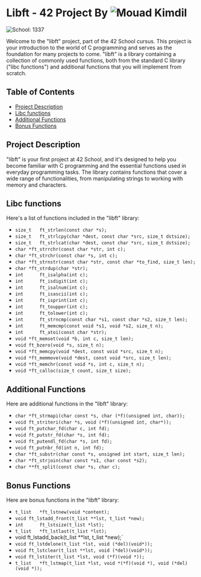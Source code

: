 # Libft - 42 Project By ![Mouad Kimdil](https://img.shields.io/badge/Mouad-Kimdil-blue)

![School: 1337](https://img.shields.io/badge/School-1337-blue)

Welcome to the "libft" project, part of the 42 School cursus. This project is your introduction to the world of C programming and serves as the foundation for many projects to come. "libft" is a library containing a collection of commonly used functions, both from the standard C library ("libc functions") and additional functions that you will implement from scratch.

## Table of Contents
- [Project Description](#project-description)
- [Libc functions](#libc-functions)
- [Additional Functions](#additional-functions)
- [Bonus Functions](#bonus-functions)

## Project Description

"libft" is your first project at 42 School, and it's designed to help you become familiar with C programming and the essential functions used in everyday programming tasks. The library contains functions that cover a wide range of functionalities, from manipulating strings to working with memory and characters.

## Libc functions

Here's a list of functions included in the "libft" library:

- `size_t	ft_strlen(const char *s);`
- `size_t	ft_strlcpy(char *dest, const char *src, size_t dstsize);`
- `size_t	ft_strlcat(char *dest, const char *src, size_t dstsize);`
- `char	*ft_strrchr(const char *str, int c);`
- `char	*ft_strchr(const char *s, int c);`
- `char	*ft_strnstr(const char *str, const char *to_find, size_t len);`
- `char	*ft_strdup(char *str);`
- `int		ft_isalpha(int c);`
- `int		ft_isdigit(int c);`
- `int		ft_isalnum(int c);`
- `int		ft_isascii(int c);`
- `int		ft_isprint(int c);`
- `int		ft_toupper(int c);`
- `int		ft_tolower(int c);`
- `int		ft_strncmp(const char *s1, const char *s2, size_t len);`
- `int		ft_memcmp(const void *s1, void *s2, size_t n);`
- `int		ft_atoi(const char *str);`
- `void	*ft_memset(void *b, int c, size_t len);`
- `void	ft_bzero(void *s, size_t n);`
- `void	*ft_memcpy(void *dest, const void *src, size_t n);`
- `void	*ft_memmove(void *dest, const void *src, size_t len);`
- `void	*ft_memchr(const void *s, int c, size_t n);`
- `void	*ft_calloc(size_t count, size_t size);`

## Additional Functions

Here are additional functions in the "libft" library:

- `char	*ft_strmapi(char const *s, char (*f)(unsigned int, char));`
- `void	ft_striteri(char *s, void (*f)(unsigned int, char*));`
- `void	ft_putchar_fd(char c, int fd);`
- `void	ft_putstr_fd(char *s, int fd);`
- `void	ft_putendl_fd(char *s, int fd);`
- `void	ft_putnbr_fd(int n, int fd);`
- `char	*ft_substr(char const *s, unsigned int start, size_t len);`
- `char	*ft_strjoin(char const *s1, char const *s2);`
- `char	**ft_split(const char *s, char c);`

## Bonus Functions

Here are bonus functions in the "libft" library:

- `t_list	*ft_lstnew(void *content);`
- `void	ft_lstadd_front(t_list **lst, t_list *new);`
- `int		ft_lstsize(t_list *lst);`
- `t_list	*ft_lstlast(t_list *lst);`
- void	ft_lstadd_back(t_list **lst, t_list *new);`
- `void	ft_lstdelone(t_list *lst, void (*del)(void*));`
- `void	ft_lstclear(t_list **lst, void (*del)(void*));`
- `void	ft_lstiter(t_list *lst, void (*f)(void *));`
- `t_list	*ft_lstmap(t_list *lst, void *(*f)(void *), void (*del)(void *));`
